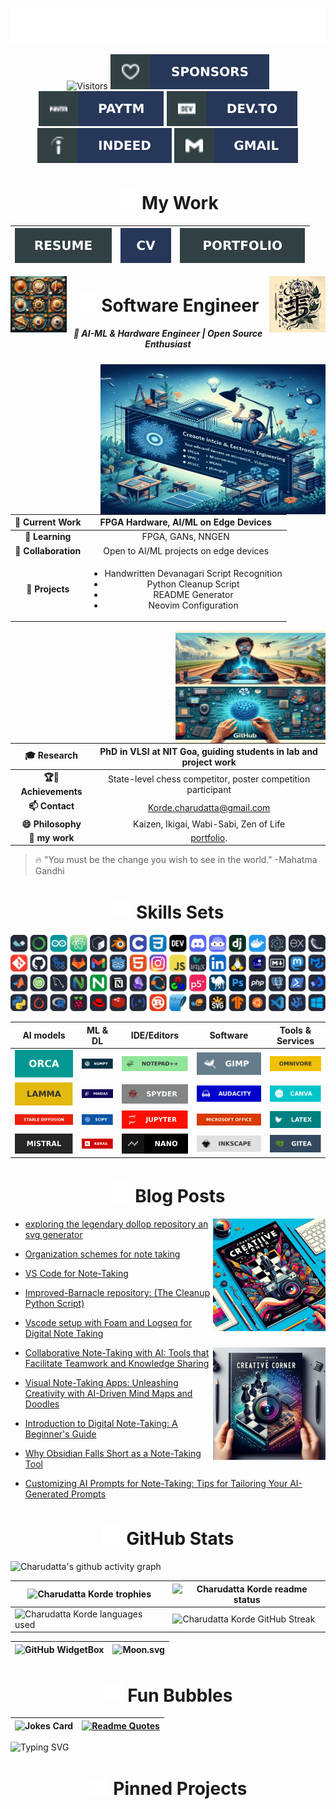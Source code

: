 ![SVG Banners](assets/svg/profile_banner.svg)

<div align="center">
 
![Visitors](https://api.visitorbadge.io/api/visitors?path=https%3A%2F%2Fgithub.com%2Fcharudatta10&countColor=%23263759)
[![Github-sponsors](assets/svg/sponsors-100000.svg)](https://github.com/sponsors/charudatta10)
[![Paytm](assets/svg/paytm-100000.svg)](assets/images/pay4.jpeg)
[![Dev.to](assets/svg/devto.svg)](https://dev.to/charudatta10)
[![indeed](assets/svg/indeed-100000.svg)](https://profile.indeed.com/p/charudattak-h04r448)
[![Gmail](assets/svg/gmail-100000.svg)](mailto:152109007c@gmail.com)
<!-- ![](https://img.shields.io/badge/Contact%20Me-0070CA?style=for-the-badge) -->

</div>

<h1 align="center"> <img src="assets/svg/briefcase-solid.svg" alt="binder folder" width="32" /> My Work </h1>
<div align="center">
 
| [![Resume](assets/svg/resume-100000.svg)](src/resume/resume.pdf "download") | [![Curriculum Vitae](assets/svg/cv-100000.svg)](src/cv/cv.pdf "download")  | [![Portfolio](assets/svg/portfolio-100000.svg)](src/portfolio/portfolio.pdf "download") |
| -- | -- |  -- |

</div>

<!--- -- About ME  -->

<img align="left" src="assets/images/banner3.jpeg" alt="Charudatta" width="90" height="90"/><img align="right" src="assets/images/banner4.jpg" alt="Charudatta" width="90" height="90"/>

<h1 align="center" >  <img src="assets/svg/engineer.svg" alt="binder folder" width="32" />  Software Engineer  </h1>

<div align="center"> <h5> 🧠 AI-ML & Hardware Engineer | Open Source Enthusiast</h5> </div>

<img align="right" src="assets/images/banner1.jpeg" alt="Charudatta" width="360" height="240"/>

| **🔭 Current Work** | FPGA Hardware, AI/ML on Edge Devices |
| :--: | :--: |
| **🌱 Learning** | FPGA, GANs, NNGEN |
| **👯 Collaboration** | Open to AI/ML projects on edge devices |
| **🎁 Projects** | <ul> <li> Handwritten Devanagari Script Recognition </li> <li>  Python Cleanup Script  </li> <li>  README Generator  </li> <li>   Neovim Configuration </li><ul> |

<img align="right" src="assets/images/banner2.jpeg" alt="Charudatta" width="240" height="180"/>

| **🎓 Research** | PhD in VLSI at NIT Goa, guiding students in lab and project work |
| :--: | :--: |
| **🏆🚀 Achievements** | State-level chess competitor, poster competition participant |
| **📫 Contact** | Korde.charudatta@gmail.com |
| **😄 Philosophy** | Kaizen, Ikigai, Wabi-Sabi, Zen of Life |
| **🎁 my work** | [portfolio](https://charudatta10.github.io/myblog/portfolio/project.html). |

> 🔥 "You must be the change you wish to see in the world." -Mahatma Gandhi

</div>

<!--- -- Skills Section ------->

<h1 align="center">  <img src="assets/svg/kitchen-set-solid.svg" alt="binder folder" width="32" /> Skills Sets  </h1>

<div align="center">
 
![My Skills](assets/svg/icons.svg)

| AI models | ML & DL | IDE/Editors | Software | Tools &          Services |                                                                   
| :----------------: | :------------------: | :-------------------: | :--------------------: | :-----------------: | 
| ![Orca](assets/svg/Orca-100000.svg) | ![NumPy](assets/svg/numpy-013243.svg)  |     ![Notepad++](assets/svg/Notepad++-90E59A.svg)     |  ![Gimp ](assets/svg/Gimp-657D8B.svg)  | ![Omnivore](assets/svg/Omnivore-100000.svg) |    
| ![LAMMA](assets/svg/LAMMA-100000.svg) | ![Pandas](assets/svg/pandas-150458.svg) |   ![Spyder](assets/svg/Spyder-838485.svg)  |   ![Audacity](assets/svg/Audacity-0000CC.svg)    |   ![Canva](assets/svg/Canva-00C4CC.svg)  |  
| ![Stable diffusion](assets/svg/Stable_diffusion-100000.svg) |  ![SciPy](assets/svg/SciPy-0C55A5.svg)  |    ![Jupyter Notebook](assets/svg/jupyter-FA0F00.svg)    | ![MS Office](assets/svg/Microsoft_Office-D83B01.svg) |   ![LaTeX](assets/svg/latex-008080.svg)   |  
| ![Mistral](assets/svg/Mistral-100000.svg)  |  ![Keras](assets/svg/Keras-D00000.svg)   | ![Nano](assets/svg/nano-100000.svg) | ![Inkscape](assets/svg/Inkscape-e0e0e0.svg) | ![Gitea](assets/svg/Gitea-34495E.svg) | 

</div>

<!-- BLOG-POST-LIST -->

<h1 align="center" >  <img src="assets/svg/blog-solid.svg" alt="binder folder" width="32" />  Blog Posts </h1>

<img align="right" src="assets/images/blog1.jpeg" alt="Charudatta" width="180" height="180"/>

- [exploring the legendary dollop repository an svg generator](https://dev.to/charudatta10/exploring-the-legendary-dollop-repository-an-svg-generator-4388)
- [Organization schemes for note taking](https://dev.to/charudatta10/organization-schemes-for-note-taking-j18)
- [VS Code for Note-Taking](https://dev.to/charudatta10/vs-code-for-note-taking-324b)
- [Improved-Barnacle repository: (The Cleanup Python Script)](https://dev.to/charudatta10/improved-barnacle-repository-the-cleanup-python-script-172d)
- [Vscode setup with Foam and Logseq for Digital Note Taking](https://dev.to/charudatta10/vscode-setup-with-foam-and-logseq-for-digital-note-taking-2953)

  <img align="right" src="assets/images/blog2.jpeg" alt="Charudatta" width="180" height="180"/>
  
- [Collaborative Note-Taking with AI: Tools that Facilitate Teamwork and Knowledge Sharing](https://dev.to/charudatta10/collaborative-note-taking-with-ai-tools-that-facilitate-teamwork-and-knowledge-sharing-2i3p)
- [Visual Note-Taking Apps: Unleashing Creativity with AI-Driven Mind Maps and Doodles](https://dev.to/charudatta10/visual-note-taking-apps-unleashing-creativity-with-ai-driven-mind-maps-and-doodles-hfp)
- [Introduction to Digital Note-Taking: A Beginner's Guide](https://dev.to/charudatta10/introduction-to-digital-note-taking-a-beginners-guide-9p2)
- [Why Obsidian Falls Short as a Note-Taking Tool](https://dev.to/charudatta10/why-obsidian-falls-short-as-a-note-taking-tool-3ef2)
- [Customizing AI Prompts for Note-Taking: Tips for Tailoring Your AI-Generated Prompts](https://charudatta10.github.io/myblog/blog/index.html)
  
<!--- -- GitHub Stats --------->

<h1 align="center"> <img src="assets/svg/github-alt-brands-solid.svg" alt="binder folder" width="32" /> GitHub Stats </h1>

<!----- Activity Graph ------>

![Charudatta's github activity graph](https://github-readme-activity-graph.vercel.app/graph?username=charudatta10&theme=onedark)

| ![Charudatta Korde trophies](https://github-profile-trophy.vercel.app/?username=charudatta10&row=2&column=3&theme=onedark)| ![Charudatta Korde readme status](https://github-readme-stats.vercel.app/api?username=charudatta10&locale=en&theme=onedark&include_all_commits=true&rank_icon=github) |
| -- | -- |
| ![Charudatta Korde languages used](https://github-readme-stats.vercel.app/api/top-langs?username=charudatta10&show_icons=true&locale=en&layout=compact&theme=onedark) | ![Charudatta Korde GitHub Streak](https://github-readme-streak-stats.herokuapp.com/?user=charudatta10&theme=onedark&border_radius=10) |


| ![GitHub WidgetBox](https://github-widgetbox.vercel.app/api/profile?username=charudatta10&data=followers,repositories,stars,commits&theme=onedark) | ![Moon.svg](https://moon-svg.minung.dev/moon.svg?theme=basic) |
|  - | - |

<h1 align="center"> <img src="assets/svg/soap-solid.svg" alt="binder folder" width="32" /> Fun Bubbles </h1>

| ![Jokes Card](https://readme-jokes.vercel.app/api) | [![Readme Quotes](https://quotes-github-readme.vercel.app/api?type=horizontal&theme=dark)](https://github.com/piyushsuthar/github-readme-quotes) |
| - | - |

![Typing SVG](https://readme-typing-svg.demolab.com?font=Fira+Code&pause=1000&center=true&vCenter=true&random=true&width=1920&lines=%E2%80%9CBe+afraid+and+do+it+anyway.%E2%80%9D+%E2%80%93+Anonymous;%E2%80%9CRight+now+is+the+only+guarantee.%E2%80%9D+%E2%80%93+Jay+Long;%E2%80%9CBe+a+voice.+Not+an+echo.%E2%80%9D+%E2%80%93+Anonymous;%E2%80%9CIt+will+all+make+sense+eventually.%E2%80%9D+%E2%80%93+Anonymous;%E2%80%9CDon%E2%80%99t+be+afraid+to+dream+big.%E2%80%9D+%E2%80%93+Anonymous;%E2%80%9CFearlessness+is+the+mother+of+reinvention.%E2%80%9D+%E2%80%93+Arianna+Huffington)

<!--- -- Projects Section ------------>

<h1 align="center"> <img src="assets/svg/diagram-project-solid.svg" alt="binder folder" width="32" /> Pinned Projects  </h1>




